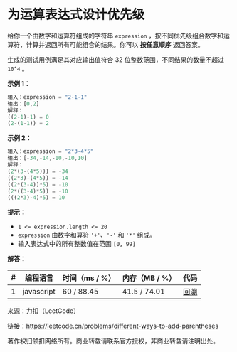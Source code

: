 # 为运算表达式设计优先级

给你一个由数字和运算符组成的字符串 `expression` ，按不同优先级组合数字和运算符，计算并返回所有可能组合的结果。你可以 **按任意顺序** 返回答案。

生成的测试用例满足其对应输出值符合 32 位整数范围，不同结果的数量不超过 `10^4` 。

**示例 1：**

``` javascript
输入：expression = "2-1-1"
输出：[0,2]
解释：
((2-1)-1) = 0
(2-(1-1)) = 2
```

**示例 2：**

``` javascript
输入：expression = "2*3-4*5"
输出：[-34,-14,-10,-10,10]
解释：
(2*(3-(4*5))) = -34
((2*3)-(4*5)) = -14
((2*(3-4))*5) = -10
(2*((3-4)*5)) = -10
(((2*3)-4)*5) = 10
```

**提示：**

- `1 <= expression.length <= 20`
- `expression` 由数字和算符 `'+'`、`'-'` 和 `'*'` 组成。
- 输入表达式中的所有整数值在范围 `[0, 99]`

**解答：**

**#**|**编程语言**|**时间（ms / %）**|**内存（MB / %）**|**代码**
--|--|--|--|--
1|javascript|60 / 88.45|41.5 / 74.01|[回溯](./javascript/ac_v1.js)

来源：力扣（LeetCode）

链接：https://leetcode.cn/problems/different-ways-to-add-parentheses

著作权归领扣网络所有。商业转载请联系官方授权，非商业转载请注明出处。
